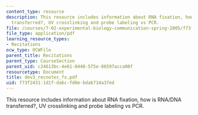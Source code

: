 ```yaml
---
content_type: resource
description: This resource includes information about RNA fixation, how is RNA/DNA
  transferred?, UV crosslinking and probe labeling vs PCR.
file: /courses/7-02-experimental-biology-communication-spring-2005/f73f24311d1fda6cfd0ebda6714a37ed_dev3_recnotes_fx.pdf
file_type: application/pdf
learning_resource_types:
- Recitations
ocw_type: OCWFile
parent_title: Recitations
parent_type: CourseSection
parent_uid: c24613bc-4e61-0440-5f5e-86597acca00f
resourcetype: Document
title: dev3_recnotes_fx.pdf
uid: f73f2431-1d1f-da6c-fd0e-bda6714a37ed
---
```

This resource includes information about RNA fixation, how is RNA/DNA transferred?, UV crosslinking and probe labeling vs PCR.


